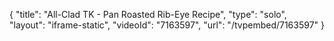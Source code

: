 {
    "title": "All-Clad TK - Pan Roasted Rib-Eye Recipe",
    "type": "solo",
    "layout": "iframe-static",
    "videoId": "7163597",
    "url": "\/tvpembed\/7163597"
}